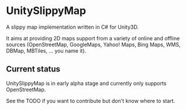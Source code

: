 UnitySlippyMap
==============

A slippy map implementation written in C# for Unity3D.

It aims at providing 2D maps support from a variety of online and offline sources (OpenStreetMap, GoogleMaps, Yahoo! Maps, Bing Maps, WMS, DBMap, MBTiles, ... you name it).

Current status
--------------

UnitySlippyMap is in early alpha stage and currently only supports OpenStreetMap.

See the TODO if you want to contribute but don't know where to start.
